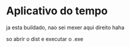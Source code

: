 # Aplicativo do tempo

ja esta buildado, nao sei mexer aqui direito haha

so abrir o dist e executar o .exe
